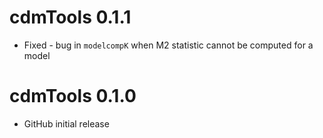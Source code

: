 # cdmTools 0.1.1
* Fixed - bug in `modelcompK` when M2 statistic cannot be computed for a model

# cdmTools 0.1.0
* GitHub initial release
